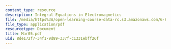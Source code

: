 ```yaml
---
content_type: resource
description: Integral Equations in Electromagnetics
file: /media/https%3A/open-learning-course-data-rc.s3.amazonaws.com/6-635-advanced-electromagnetism-spring-2003/8de172f734f19d89337fc1331ebff26f_Mar05.pdf
file_type: application/pdf
resourcetype: Document
title: Mar05.pdf
uid: 8de172f7-34f1-9d89-337f-c1331ebff26f
---
```

